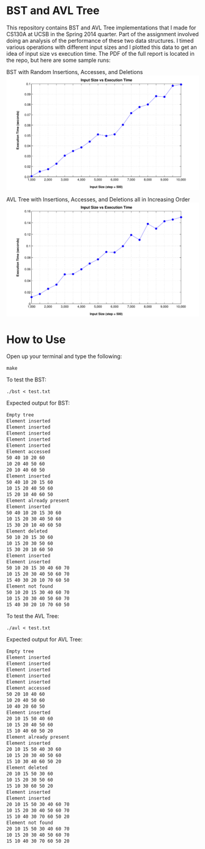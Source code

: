 BST and AVL Tree
================

This repository contains BST and AVL Tree implementations that I made for CS130A at UCSB in the Spring 2014 quarter. Part of the assignment involved doing an analysis of the performance of these two data structures. I timed various operations with different input sizes and I plotted this data to get an idea of input size vs execution time. The PDF of the full report is located in the repo, but here are some sample runs:

BST with Random Insertions, Accesses, and Deletions
![BST](bst_random.png?raw=true)

AVL Tree with Insertions, Accesses, and Deletions all in Increasing Order
![AVL](avl_increasing.png?raw=true)


How to Use
==========

Open up your terminal and type the following:

    make
    
To test the BST:

    ./bst < test.txt
    
Expected output for BST:

    Empty tree
    Element inserted
    Element inserted
    Element inserted
    Element inserted
    Element inserted
    Element accessed
    50 40 10 20 60 
    10 20 40 50 60 
    20 10 40 60 50 
    Element inserted
    50 40 10 20 15 60 
    10 15 20 40 50 60 
    15 20 10 40 60 50 
    Element already present
    Element inserted
    50 40 10 20 15 30 60 
    10 15 20 30 40 50 60 
    15 30 20 10 40 60 50 
    Element deleted
    50 10 20 15 30 60 
    10 15 20 30 50 60 
    15 30 20 10 60 50 
    Element inserted
    Element inserted
    50 10 20 15 30 40 60 70 
    10 15 20 30 40 50 60 70 
    15 40 30 20 10 70 60 50 
    Element not found
    50 10 20 15 30 40 60 70 
    10 15 20 30 40 50 60 70 
    15 40 30 20 10 70 60 50
    
To test the AVL Tree:

    ./avl < test.txt
    
Expected output for AVL Tree:

    Empty tree
    Element inserted
    Element inserted
    Element inserted
    Element inserted
    Element inserted
    Element accessed
    50 20 10 40 60 
    10 20 40 50 60 
    10 40 20 60 50 
    Element inserted
    20 10 15 50 40 60 
    10 15 20 40 50 60 
    15 10 40 60 50 20 
    Element already present
    Element inserted
    20 10 15 50 40 30 60 
    10 15 20 30 40 50 60 
    15 10 30 40 60 50 20 
    Element deleted
    20 10 15 50 30 60 
    10 15 20 30 50 60 
    15 10 30 60 50 20 
    Element inserted
    Element inserted
    20 10 15 50 30 40 60 70 
    10 15 20 30 40 50 60 70 
    15 10 40 30 70 60 50 20 
    Element not found
    20 10 15 50 30 40 60 70 
    10 15 20 30 40 50 60 70 
    15 10 40 30 70 60 50 20 
